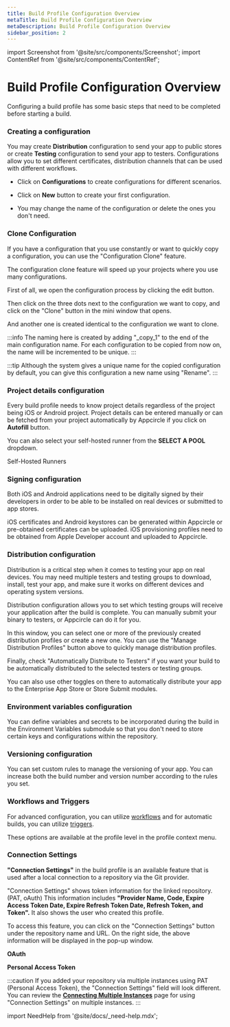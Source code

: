 ```yaml
---
title: Build Profile Configuration Overview
metaTitle: Build Profile Configuration Overview
metaDescription: Build Profile Configuration Overview
sidebar_position: 2
---
```


import Screenshot from '@site/src/components/Screenshot';
import ContentRef from '@site/src/components/ContentRef';

# Build Profile Configuration Overview

Configuring a build profile has some basic steps that need to be completed before starting a build.

### Creating a configuration

You may create **Distribution** configuration to send your app to public stores or create **Testing** configuration to send your app to testers. Configurations allow you to set different certificates, distribution channels that can be used with different workflows.

- Click on **Configurations** to create configurations for different scenarios. 

<Screenshot url='https://cdn.appcircle.io/docs/assets/image (168).png' />

- Click on **New** button to create your first configuration.

<Screenshot url='https://cdn.appcircle.io/docs/assets/create-build-configuration1.png' />

- You may change the name of the configuration or delete the ones you don't need.

<Screenshot url='https://cdn.appcircle.io/docs/assets/create-build-configuration2.png' />

### Clone Configuration

If you have a configuration that you use constantly or want to quickly copy a configuration, you can use the "Configuration Clone" feature.

The configuration clone feature will speed up your projects where you use many configurations.

First of all, we open the configuration process by clicking the edit button.

<Screenshot url='https://cdn.appcircle.io/docs/assets/clone-1.png' />

Then click on the three dots next to the configuration we want to copy, and click on the "Clone" button in the mini window that opens.

<Screenshot url='https://cdn.appcircle.io/docs/assets/clone-2.png' />

And another one is created identical to the configuration we want to clone. 

<Screenshot url='https://cdn.appcircle.io/docs/assets/clone-3.png' />

:::info
The naming here is created by adding "_copy_1" to the end of the main configuration name. For each configuration to be copied from now on, the name will be incremented to be unique.
:::

:::tip
Although the system gives a unique name for the copied configuration by default, you can give this configuration a new name using "Rename".
:::

### Project details configuration

Every build profile needs to know project details regardless of the project being iOS or Android project. Project details can be entered manually or can be fetched from your project automatically by Appcircle if you click on **Autofill** button.

You can also select your self-hosted runner from the **SELECT A POOL** dropdown.


<ContentRef url="/self-hosted-runner/overview">
  Self-Hosted Runners
</ContentRef>

<Screenshot url='https://cdn.appcircle.io/docs/assets/ios-fetch.png' />

### Signing configuration

Both iOS and Android applications need to be digitally signed by their developers in order to be able to be installed on real devices or submitted to app stores.

iOS certificates and Android keystores can be generated within Appcircle or pre-obtained certificates can be uploaded. iOS provisioning profiles need to be obtained from Apple Developer account and uploaded to Appcircle.

<Screenshot url='https://cdn.appcircle.io/docs/assets/image (170).png' />

### Distribution configuration

Distribution is a critical step when it comes to testing your app on real devices. You may need multiple testers and testing groups to download, install, test your app, and make sure it works on different devices and operating system versions.

Distribution configuration allows you to set which testing groups will receive your application after the build is complete. You can manually submit your binary to testers, or Appcircle can do it for you.

In this window, you can select one or more of the previously created distribution profiles or create a new one. You can use the "Manage Distribution Profiles" button above to quickly manage distribution profiles.

Finally, check "Automatically Distribute to Testers" if you want your build to be automatically distributed to the selected testers or testing groups.

<Screenshot url='https://cdn.appcircle.io/docs/assets/multiple-dist-build-1.png' />

You can also use other toggles on there to automatically distribute your app to the Enterprise App Store or Store Submit modules.

### Environment variables configuration

You can define variables and secrets to be incorporated during the build in the Environment Variables submodule so that you don't need to store certain keys and configurations within the repository.

<Screenshot url='https://cdn.appcircle.io/docs/assets/image (172).png' />

### Versioning configuration

You can set custom rules to manage the versioning of your app. You can increase both the build number and version number according to the rules you set.

<Screenshot url='https://cdn.appcircle.io/docs/assets/image (173).png' />

### Workflows and Triggers

For advanced configuration, you can utilize [workflows](../workflows/why-to-use-workflows.md) and for automatic builds, you can utilize [triggers](build-manually-or-with-triggers.md#automatic-build).

These options are available at the profile level in the profile context menu.

<Screenshot url='https://cdn.appcircle.io/docs/assets/image (188).png' />

### Connection Settings

**"Connection Settings"** in the build profile is an available feature that is used after a local connection to a repository via the Git provider.

"Connection Settings" shows token information for the linked repository. (PAT, oAuth) This information includes **"Provider Name, Code, Expire Access Token Date, Expire Refresh Token Date, Refresh Token, and Token".**  It also shows the user who created this profile.

To access this feature, you can click on the "Connection Settings" button under the repository name and URL. On the right side, the above information will be displayed in the pop-up window.

**OAuth**
<Screenshot url='https://cdn.appcircle.io/docs/assets/connection-settings-main-1.png' />

<Screenshot url='https://cdn.appcircle.io/docs/assets/connection-settings-main-2.png' />

**Personal Access Token**
<Screenshot url='https://cdn.appcircle.io/docs/assets/connection-settings-main-3.png' />

:::caution
If you added your repository via multiple instances using PAT (Personal Access Token), the "Connection Settings" field will look different. You can review the [**Connecting Multiple Instances**](../build/adding-a-build-profile/connecting-multiple-instance.md#connection-settings-for-multiple-instances) page for using "Connection Settings" on multiple instances.
:::

import NeedHelp from '@site/docs/\_need-help.mdx';

<NeedHelp />
